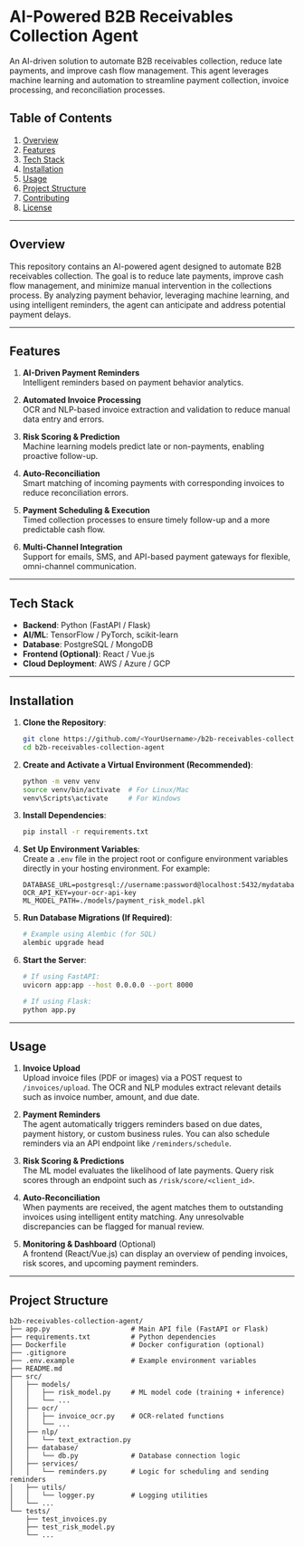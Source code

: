 # AI-Powered B2B Receivables Collection Agent

An AI-driven solution to automate B2B receivables collection, reduce late payments, and improve cash flow management. This agent leverages machine learning and automation to streamline payment collection, invoice processing, and reconciliation processes.

## Table of Contents
1. [Overview](#overview)
2. [Features](#features)
3. [Tech Stack](#tech-stack)
4. [Installation](#installation)
5. [Usage](#usage)
6. [Project Structure](#project-structure)
7. [Contributing](#contributing)
8. [License](#license)

---

## Overview
This repository contains an AI-powered agent designed to automate B2B receivables collection. The goal is to reduce late payments, improve cash flow management, and minimize manual intervention in the collections process. By analyzing payment behavior, leveraging machine learning, and using intelligent reminders, the agent can anticipate and address potential payment delays.

---

## Features

1. **AI-Driven Payment Reminders**  
   Intelligent reminders based on payment behavior analytics.

2. **Automated Invoice Processing**  
   OCR and NLP-based invoice extraction and validation to reduce manual data entry and errors.

3. **Risk Scoring & Prediction**  
   Machine learning models predict late or non-payments, enabling proactive follow-up.

4. **Auto-Reconciliation**  
   Smart matching of incoming payments with corresponding invoices to reduce reconciliation errors.

5. **Payment Scheduling & Execution**  
   Timed collection processes to ensure timely follow-up and a more predictable cash flow.

6. **Multi-Channel Integration**  
   Support for emails, SMS, and API-based payment gateways for flexible, omni-channel communication.

---

## Tech Stack

- **Backend**: Python (FastAPI / Flask)
- **AI/ML**: TensorFlow / PyTorch, scikit-learn
- **Database**: PostgreSQL / MongoDB
- **Frontend (Optional)**: React / Vue.js
- **Cloud Deployment**: AWS / Azure / GCP

---

## Installation

1. **Clone the Repository**:
    ```bash
    git clone https://github.com/<YourUsername>/b2b-receivables-collection-agent.git
    cd b2b-receivables-collection-agent
    ```

2. **Create and Activate a Virtual Environment (Recommended)**:
    ```bash
    python -m venv venv
    source venv/bin/activate  # For Linux/Mac
    venv\Scripts\activate     # For Windows
    ```

3. **Install Dependencies**:
    ```bash
    pip install -r requirements.txt
    ```

4. **Set Up Environment Variables**:  
   Create a `.env` file in the project root or configure environment variables directly in your hosting environment. For example:
    ```
    DATABASE_URL=postgresql://username:password@localhost:5432/mydatabase
    OCR_API_KEY=your-ocr-api-key
    ML_MODEL_PATH=./models/payment_risk_model.pkl
    ```

5. **Run Database Migrations (If Required)**:
    ```bash
    # Example using Alembic (for SQL)
    alembic upgrade head
    ```

6. **Start the Server**:
    ```bash
    # If using FastAPI:
    uvicorn app:app --host 0.0.0.0 --port 8000

    # If using Flask:
    python app.py
    ```

---

## Usage

1. **Invoice Upload**  
   Upload invoice files (PDF or images) via a POST request to `/invoices/upload`. The OCR and NLP modules extract relevant details such as invoice number, amount, and due date.

2. **Payment Reminders**  
   The agent automatically triggers reminders based on due dates, payment history, or custom business rules. You can also schedule reminders via an API endpoint like `/reminders/schedule`.

3. **Risk Scoring & Predictions**  
   The ML model evaluates the likelihood of late payments. Query risk scores through an endpoint such as `/risk/score/<client_id>`.

4. **Auto-Reconciliation**  
   When payments are received, the agent matches them to outstanding invoices using intelligent entity matching. Any unresolvable discrepancies can be flagged for manual review.

5. **Monitoring & Dashboard** (Optional)  
   A frontend (React/Vue.js) can display an overview of pending invoices, risk scores, and upcoming payment reminders.

---

## Project Structure

```plaintext
b2b-receivables-collection-agent/
├── app.py                    # Main API file (FastAPI or Flask)
├── requirements.txt          # Python dependencies
├── Dockerfile                # Docker configuration (optional)
├── .gitignore
├── .env.example              # Example environment variables
├── README.md
├── src/
│   ├── models/
│   │   ├── risk_model.py     # ML model code (training + inference)
│   │   └── ...
│   ├── ocr/
│   │   ├── invoice_ocr.py    # OCR-related functions
│   │   └── ...
│   ├── nlp/
│   │   └── text_extraction.py
│   ├── database/
│   │   └── db.py             # Database connection logic
│   ├── services/
│   │   └── reminders.py      # Logic for scheduling and sending reminders
│   ├── utils/
│   │   └── logger.py         # Logging utilities
│   └── ...
└── tests/
    ├── test_invoices.py
    ├── test_risk_model.py
    └── ...
